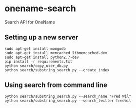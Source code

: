 onename-search
========

Search API for OneName

Setting up a new server
---------------------
	
	sudo apt-get install mongodb
	sudo apt-get install memcached libmemcached-dev
	sudo apt-get install python2.7-dev
	pip install -r requirements.txt 
	python search/copy_user_db.py
	python search/substring_search.py --create_index

Using search from command line
---------------------

	python search/substring_search.py --search_name "Fred Wil"
	python search/substring_search.py --search_twitter fredwil
